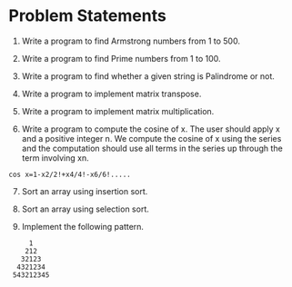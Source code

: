 # Problem Statements
1. Write a program to find Armstrong numbers from 1 to 500.

2. Write a program to find Prime numbers from 1 to 100.

3. Write a program to find whether a given string is Palindrome or not.

4. Write a program to implement matrix transpose.

5. Write a program to implement matrix multiplication.

6. Write a program to compute the cosine of x. The user should apply x and a positive integer n. We compute the cosine of x using the series and the computation should use all terms in the series up through the term involving xn.

```
cos x=1-x2/2!+x4/4!-x6/6!.....
```

7. Sort an array using insertion sort.

8. Sort an array using selection sort.

9. Implement the following pattern.

```             
     1
    212
   32123
  4321234
 543212345
